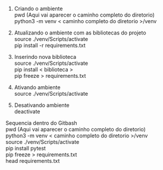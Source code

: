 1) Criando o ambiente  
pwd (Aqui vai aparecer o caminho completo do diretorio)  
python3 -m venv < caminho completo do diretorio >/venv  
  
2) Atualizando o ambiente com as bibliotecas do projeto  
source ./venv/Scripts/activate  
pip install -r requirements.txt  
  
3) Inserindo nova biblioteca  
source ./venv/Scripts/activate  
pip install < biblioteca >  
pip freeze > requirements.txt  
  
4) Ativando ambiente  
source ./venv/Scripts/activate  
  
5) Desativando ambiente  
deactivate  
  
Sequencia dentro do Gitbash  
pwd (Aqui vai aparecer o caminho completo do diretorio)  
python3 -m venv < caminho completo do diretorio >/venv  
source ./venv/Scripts/activate  
pip install pytest  
pip freeze > requirements.txt  
head requirements.txt  

